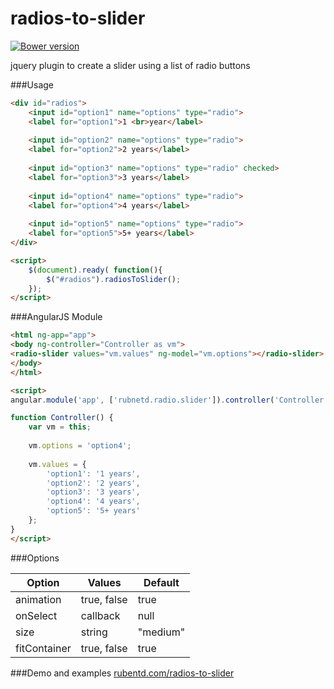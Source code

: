 radios-to-slider
===========
[![Bower version](https://badge.fury.io/bo/radios-to-slider.svg)](http://badge.fury.io/bo/radios-to-slider)

jquery plugin to create a slider using a list of radio buttons


###Usage

```html
<div id="radios">
    <input id="option1" name="options" type="radio">
    <label for="option1">1 <br>year</label>
 
    <input id="option2" name="options" type="radio">
    <label for="option2">2 years</label>
 
    <input id="option3" name="options" type="radio" checked>
    <label for="option3">3 years</label>
 
    <input id="option4" name="options" type="radio">
    <label for="option4">4 years</label>
 
    <input id="option5" name="options" type="radio">
    <label for="option5">5+ years</label>
</div>

<script>
	$(document).ready( function(){
		$("#radios").radiosToSlider();
	});
</script>
```

###AngularJS Module

```html
<html ng-app="app">
<body ng-controller="Controller as vm">
<radio-slider values="vm.values" ng-model="vm.options"></radio-slider>
</body>
</html>

<script>
angular.module('app', ['rubnetd.radio.slider']).controller('Controller', Controller);

function Controller() {
	var vm = this;
	
	vm.options = 'option4';
	
	vm.values = {
		'option1': '1 years', 
		'option2': '2 years', 
		'option3': '3 years', 
		'option4': '4 years', 
		'option5': '5+ years'
	};
}
</script>
```

###Options

Option	|Values	|Default
--- | --- | ---
animation	| true, false	|true
onSelect	| callback | null
size	| string | "medium"
fitContainer	| true, false | true

###Demo and examples
[rubentd.com/radios-to-slider](http://rubentd.com/radios-to-slider)
